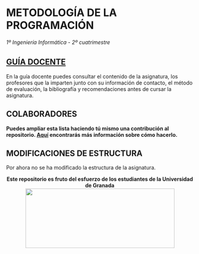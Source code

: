 # METODOLOGÍA DE LA PROGRAMACIÓN

###### 1º Ingeniería Informática - 2º cuatrimestre

## [GUÍA DOCENTE](https://grados.ugr.es/informatica/pages/infoacademica/guias_docentes/curso_actual/primero/2semestre/metodologia-de-la-programacion)

En la guía docente puedes consultar el contenido de la asignatura, los profesores que la imparten junto con su información de contacto, el método de evaluación, la bibliografía y recomendaciones antes de cursar la asignatura.

## COLABORADORES

**Puedes ampliar esta lista haciendo tú mismo una contribución al repositorio. [Aquí](https://github.com/DEIIT/Ingenieria-Informatica/wiki/C%C3%B3mo-contribuir) encontrarás más información sobre cómo hacerlo.**

## MODIFICACIONES DE ESTRUCTURA

Por ahora no se ha modificado la estructura de la asignatura.

<p align="center">
   <b>Este repositorio es fruto del esfuerzo de los estudiantes de la Universidad de Granada</b></br>
   <a href="http://deiit.ugr.es/"><img width="401" height="160" src="https://deiit.ugr.es/img/logo-DEIIT.png"> </a>
</p>
